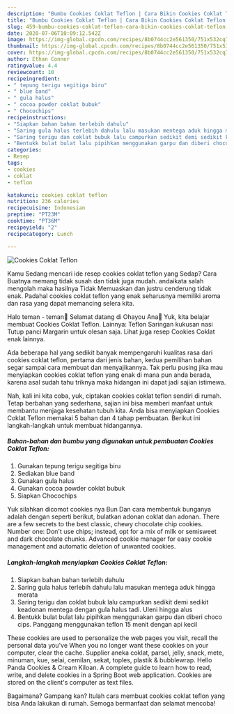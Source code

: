 ```yaml
---
description: "Bumbu Cookies Coklat Teflon | Cara Bikin Cookies Coklat Teflon Yang Sedap"
title: "Bumbu Cookies Coklat Teflon | Cara Bikin Cookies Coklat Teflon Yang Sedap"
slug: 459-bumbu-cookies-coklat-teflon-cara-bikin-cookies-coklat-teflon-yang-sedap
date: 2020-07-06T10:09:12.542Z
image: https://img-global.cpcdn.com/recipes/8b0744cc2e561350/751x532cq70/cookies-coklat-teflon-foto-resep-utama.jpg
thumbnail: https://img-global.cpcdn.com/recipes/8b0744cc2e561350/751x532cq70/cookies-coklat-teflon-foto-resep-utama.jpg
cover: https://img-global.cpcdn.com/recipes/8b0744cc2e561350/751x532cq70/cookies-coklat-teflon-foto-resep-utama.jpg
author: Ethan Conner
ratingvalue: 4.4
reviewcount: 10
recipeingredient:
- " tepung terigu segitiga biru"
- " blue band"
- " gula halus"
- " cocoa powder coklat bubuk"
- " Chocochips"
recipeinstructions:
- "Siapkan bahan bahan terlebih dahulu"
- "Saring gula halus terlebih dahulu lalu masukan mentega aduk hingga merata"
- "Saring terigu dan coklat bubuk lalu campurkan sedikit demi sedikit keadonan mentega dengan gula halus tadi. Uleni hingga alus"
- "Bentukk bulat bulat lalu pipihkan menggunakan garpu dan diberi choco cips. Panggang menggunakan teflon 15 menit dengan api kecil"
categories:
- Resep
tags:
- cookies
- coklat
- teflon

katakunci: cookies coklat teflon 
nutrition: 236 calories
recipecuisine: Indonesian
preptime: "PT23M"
cooktime: "PT36M"
recipeyield: "2"
recipecategory: Lunch

---
```



![Cookies Coklat Teflon](https://img-global.cpcdn.com/recipes/8b0744cc2e561350/751x532cq70/cookies-coklat-teflon-foto-resep-utama.jpg)

Kamu Sedang mencari ide resep cookies coklat teflon yang Sedap? Cara Buatnya memang tidak susah dan tidak juga mudah. andaikata salah mengolah maka hasilnya Tidak Memuaskan dan justru cenderung tidak enak. Padahal cookies coklat teflon yang enak seharusnya memiliki aroma dan rasa yang dapat memancing selera kita.

Halo teman - teman🤗 Selamat datang di Ohayou Ana🌸 Yuk, kita belajar membuat Cookies Coklat Teflon. Lainnya: Teflon Saringan kukusan nasi Tutup panci Margarin untuk olesan saja. Lihat juga resep Cookies Coklat enak lainnya.

Ada beberapa hal yang sedikit banyak mempengaruhi kualitas rasa dari cookies coklat teflon, pertama dari jenis bahan, kedua pemilihan bahan segar sampai cara membuat dan menyajikannya. Tak perlu pusing jika mau menyiapkan cookies coklat teflon yang enak di mana pun anda berada, karena asal sudah tahu triknya maka hidangan ini dapat jadi sajian istimewa.


Nah, kali ini kita coba, yuk, ciptakan cookies coklat teflon sendiri di rumah. Tetap berbahan yang sederhana, sajian ini bisa memberi manfaat untuk membantu menjaga kesehatan tubuh kita. Anda bisa menyiapkan Cookies Coklat Teflon memakai 5 bahan dan 4 tahap pembuatan. Berikut ini langkah-langkah untuk membuat hidangannya.

<!--inarticleads1-->

##### Bahan-bahan dan bumbu yang digunakan untuk pembuatan Cookies Coklat Teflon:

1. Gunakan  tepung terigu segitiga biru
1. Sediakan  blue band
1. Gunakan  gula halus
1. Gunakan  cocoa powder coklat bubuk
1. Siapkan  Chocochips


Yuk silahkan dicomot cookies nya Bun Dan cara membentuk bunganya adalah dengan seperti berikut, bulatkan adonan coklat dan adonan. There are a few secrets to the best classic, chewy chocolate chip cookies. Number one: Don&#39;t use chips; instead, opt for a mix of milk or semisweet and dark chocolate chunks. Advanced cookie manager for easy cookie management and automatic deletion of unwanted cookies. 

<!--inarticleads2-->

##### Langkah-langkah menyiapkan Cookies Coklat Teflon:

1. Siapkan bahan bahan terlebih dahulu
1. Saring gula halus terlebih dahulu lalu masukan mentega aduk hingga merata
1. Saring terigu dan coklat bubuk lalu campurkan sedikit demi sedikit keadonan mentega dengan gula halus tadi. Uleni hingga alus
1. Bentukk bulat bulat lalu pipihkan menggunakan garpu dan diberi choco cips. Panggang menggunakan teflon 15 menit dengan api kecil


These cookies are used to personalize the web pages you visit, recall the personal data you&#39;ve When you no longer want these cookies on your computer, clear the cache. Supplier aneka coklat, parsel, jelly, snack, mete, minuman, kue, selai, cemilan, sekat, toples, plastik &amp; bubblewrap. Hello Panda Cookies &amp; Cream Kiloan. A complete guide to learn how to read, write, and delete cookies in a Spring Boot web application. Cookies are stored on the client&#39;s computer as text files. 

Bagaimana? Gampang kan? Itulah cara membuat cookies coklat teflon yang bisa Anda lakukan di rumah. Semoga bermanfaat dan selamat mencoba!
